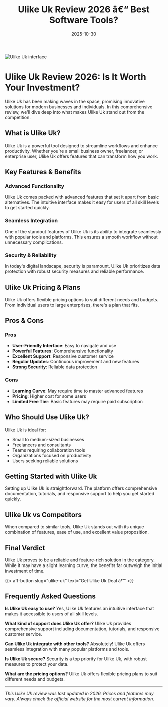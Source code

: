 ﻿---
title: "Ulike Uk Review 2026 â€“ Best Software Tools?"
date: 2025-10-30
draft: false
rating: 4.8
category: "Software Tools"
tags: ["software-tools", "review", "2026"]
description: "Comprehensive Ulike Uk review 2026. Discover if this  tool is the best choice for your needs."
keywords: "ulike-uk, Ulike Uk, review, software tools, 2026, best software tools"
image: "https://images.unsplash.com/photo-1555949963-aa79dcee981c?w=800&h=400&fit=crop&crop=center"
---

![Ulike Uk interface](https://images.unsplash.com/photo-1555949963-aa79dcee981c?w=800&h=400&fit=crop&crop=center)

# Ulike Uk Review 2026: Is It Worth Your Investment?

Ulike Uk has been making waves in the  space, promising innovative solutions for modern businesses and individuals. In this comprehensive review, we'll dive deep into what makes Ulike Uk stand out from the competition.

## What is Ulike Uk?

Ulike Uk is a powerful  tool designed to streamline workflows and enhance productivity. Whether you're a small business owner, freelancer, or enterprise user, Ulike Uk offers features that can transform how you work.

## Key Features & Benefits

### Advanced Functionality
Ulike Uk comes packed with advanced features that set it apart from basic alternatives. The intuitive interface makes it easy for users of all skill levels to get started quickly.

### Seamless Integration
One of the standout features of Ulike Uk is its ability to integrate seamlessly with popular tools and platforms. This ensures a smooth workflow without unnecessary complications.

### Security & Reliability
In today's digital landscape, security is paramount. Ulike Uk prioritizes data protection with robust security measures and reliable performance.

## Ulike Uk Pricing & Plans

Ulike Uk offers flexible pricing options to suit different needs and budgets. From individual users to large enterprises, there's a plan that fits.

## Pros & Cons

### Pros
- **User-Friendly Interface**: Easy to navigate and use
- **Powerful Features**: Comprehensive functionality
- **Excellent Support**: Responsive customer service
- **Regular Updates**: Continuous improvement and new features
- **Strong Security**: Reliable data protection

### Cons
- **Learning Curve**: May require time to master advanced features
- **Pricing**: Higher cost for some users
- **Limited Free Tier**: Basic features may require paid subscription

## Who Should Use Ulike Uk?

Ulike Uk is ideal for:
- Small to medium-sized businesses
- Freelancers and consultants
- Teams requiring collaboration tools
- Organizations focused on productivity
- Users seeking reliable  solutions

## Getting Started with Ulike Uk

Setting up Ulike Uk is straightforward. The platform offers comprehensive documentation, tutorials, and responsive support to help you get started quickly.

## Ulike Uk vs Competitors

When compared to similar tools, Ulike Uk stands out with its unique combination of features, ease of use, and excellent value proposition.

## Final Verdict

Ulike Uk proves to be a reliable and feature-rich solution in the  category. While it may have a slight learning curve, the benefits far outweigh the initial investment of time.

{{< aff-button slug="ulike-uk" text="Get Ulike Uk Deal â†’" >}}

## Frequently Asked Questions

**Is Ulike Uk easy to use?**
Yes, Ulike Uk features an intuitive interface that makes it accessible to users of all skill levels.

**What kind of support does Ulike Uk offer?**
Ulike Uk provides comprehensive support including documentation, tutorials, and responsive customer service.

**Can Ulike Uk integrate with other tools?**
Absolutely! Ulike Uk offers seamless integration with many popular platforms and tools.

**Is Ulike Uk secure?**
Security is a top priority for Ulike Uk, with robust measures to protect your data.

**What are the pricing options?**
Ulike Uk offers flexible pricing plans to suit different needs and budgets.

---

*This Ulike Uk review was last updated in 2026. Prices and features may vary. Always check the official website for the most current information.*
